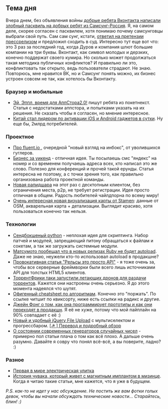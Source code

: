 ## Тема дня

Вчера днем, без объявления войны [добрые ребята Вконтакта написали злобный пасквиль на добрых ребят из Самсунг-Россия](http://j.mp/GLxUvT). Я, на самом деле, скорее согласен с пасквилем, хотя понимаю почему самсунговцы выбрали свой путь.
Сам сам сунг, кстати, [ответил на претензии прессрелизом](http://j.mp/GLxUvZ) и предложил сходить в суд. Интересно тут еще вот что: это 3 раз за последний год, когда Дуров и компания шлют большие компании на три буквы. Вконтакт, как символ молодых и дерзких, конечно поддержат своего кумира. Но сколько может продолжаться такая методика публичных конфликтов? И правильно ли это, конфликтовать так открыто, ведь пользователи страдают. Не знаю. Повторюсь, мне нравится ВК, но и Самсунг понять можно, их бизнес устроен совсем не так, как хотелось бы Вконтакту.


### Браузер и мобильные

* [Эй, Эппл, время для АппСтора2.0!](http://j.mp/GF3fWc) пишут ребята из покетнекст. Статья с недостатками аппстора, и попытками указать на их решения. Не сказать чтобы я согласен, но мнение интересное.
* [Китай стал лидером по активации iOS и Android гаджетов в сутки](http://j.mp/GF3fWd). Ну еще бы, 2млрд потребителей.

### Проектное
* [Про fluent.io ](http://j.mp/GF3fWe), очередной "новый взгляд на инбокс", от уволившихся гуглеров.
* [Бизнес за уикенд](http://j.mp/GF3ikL) - отличная идея. Ты посылаешь смс "яндекс" на номер и со временем получаешь адреса всех, кто написал это же слово. Полезно для конференций и прочей такой ерунды. Статья интересна не поэтому, а с точки зрения того, как правильно организована работа проектной команды.
* [Новая рапидшара](http://j.mp/GF3ikM) на этот раз с десктопным клиентом, без ограничения места, p2p, не требует регистрации. Идея просто отличная в общем. Радость любителей чайлдпорна по всему миру!
* [Очень интересная новая визуализация карты от Stamen](http://j.mp/GF3iB9): данные от OSM, акварельная карта + детализации. Выглядит красиво, хотя пользоваться конечно так нельзя.

### Технологии
* [Сендбокшеный python](http://j.mp/GF3iBg) - неплохая идея для скриптинга. Набор патчей и модулей, запрещающий питону обращаться к файлам и сокетам, а так же загружать системные модули. 
* [Матсумото пообещал что в новых релизах Ruby не будет autoload](http://j.mp/GF3iBh). Даже не знаю, неужели кто-то использовал autoload в продакшне?
* [Провокативная статья "Рельсы это просто API"](http://j.mp/GF3gcz) - я тоже очень за, чтобы все серверные фреймворки были всего лишь источниками API для толстых HTML5 клиентов.
* [ТоррентФрики таки запустили летающих дронов для раздачи торрентов](http://j.mp/GF3iBm). Кажется они настроены очень серьезно. Я до этого момента надеялся что шутят.
* [Офигенный cheatsheet по алгоритмам](http://j.mp/GF3gcC). Конечно это "поржать". По ссылке читшит по квиксорту, ниже есть ссылки на радикс и другие.
* [Джейн Фонг о том, как она программирует прототипы и как они переходят в продакшн](http://j.mp/GF3gcD). Я её не хуже, потому что мой пайплайн на 90% совпадает с её :)
* [Новый и удобный jQuery File Upload](http://j.mp/GF3gcE) с мультиселектом и прогрессбаром. [[☭ ] Перевод и подробный обзор](http://j.mp/GF3iRF)
* [О состоянии современных генераторов случайных чисел](http://j.mp/GF3gcJ) - примерно пол статьи плача о том как всё плохо. А дальше очень разумно. Давайте я совру что понял всё-всё, а вы поверите, ладно? :)

### Разное
* [Первая в мире электрическая улитка](http://j.mp/GF3iRQ)
* [История чувака, который живет с магнитным имплантом в мизинце](http://j.mp/GF3j8a). Когда я читаю такие статьи, мне кажется, что я уже в будущем.

*P.S. как-то не идет у нас обсуждение. Не постить же вам фотки голых девок, чтобы вы начали обсуждать технические новости… Старайтесь, блин! :)*